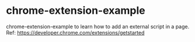 # chrome-extension-example
chrome-extension-example to learn how to add an external script in a page.
Ref: https://developer.chrome.com/extensions/getstarted
